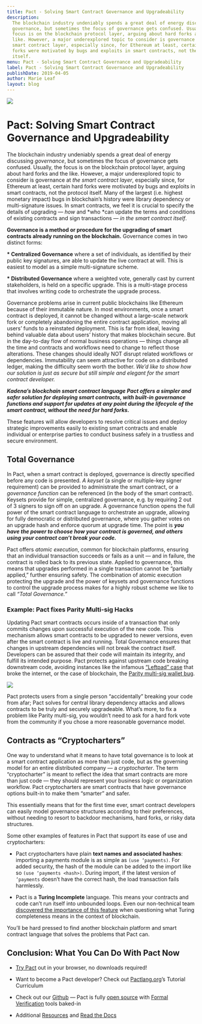 ```yaml
---
title: Pact - Solving Smart Contract Governance and Upgradeability
description:
  The blockchain industry undeniably spends a great deal of energy discussing
  governance, but sometimes the focus of governance gets confused. Usually, the
  focus is on the blockchain protocol layer, arguing about hard forks and the
  like. However, a major underexplored topic to consider is governance at the
  smart contract layer, especially since, for Ethereum at least, certain hard
  forks were motivated by bugs and exploits in smart contracts, not the protocol
  itself.
menu: Pact - Solving Smart Contract Governance and Upgradeability
label: Pact - Solving Smart Contract Governance and Upgradeability
publishDate: 2019-04-05
author: Marie Leaf
layout: blog
---
```


![](/assets/blog/1_NOwRG03NfMqyaqGrmdPfKg.webp)

# Pact: Solving Smart Contract Governance and Upgradeability

The blockchain industry undeniably spends a great deal of energy discussing
_governance_, but sometimes the focus of governance gets confused. Usually, the
focus is on the blockchain protocol layer, arguing about hard forks and the
like. However, a major underexplored topic to consider is governance at _the
smart contract layer_, especially since, for Ethereum at least, certain hard
forks were motivated by bugs and exploits in smart contracts, not the protocol
itself. Many of the largest (i.e. highest monetary impact) bugs in blockchain’s
history were library dependency or multi-signature issues. In smart contracts,
we feel it is crucial to specify the details of upgrading — _how_ and *who *can
update the terms and conditions of existing contracts and sign transactions —
_in the smart contract itself_.

**Governance is a method or procedure for the upgrading of smart contracts
already running on the blockchain.** Governance comes in two distinct forms:

**\* Centralized Governance** where a set of individuals, as identified by their
public key signatures, are able to update the live contract at will. This is
easiest to model as a simple multi-signature scheme.

**\* Distributed Governance** where a weighted vote, generally cast by current
stakeholders, is held on a specific upgrade. This is a multi-stage process that
involves writing code to orchestrate the upgrade process.

Governance problems arise in current public blockchains like Ethereum because of
their immutable nature. In most environments, once a smart contract is deployed,
it cannot be changed without a large-scale network fork or completely abandoning
the entire contract application, moving all users’ funds to a reinstated
deployment. This is far from ideal, leaving behind valuable data about users’
history that makes blockchain secure. But in the day-to-day flow of normal
business operations — things change all the time and contracts and workflows
need to change to reflect those alterations. These changes should ideally NOT
disrupt related workflows or dependencies. Immutability can seem attractive for
code on a distributed ledger, making the difficulty seem worth the bother. _We’d
like to show how our solution is just as secure but still simple and elegant for
the smart contract developer._

**_Kadena’s blockchain smart contract language Pact offers a simpler and safer
solution for deploying smart contracts, with built-in governance functions and
support for updates at any point during the lifecycle of the smart contract,
without the need for hard forks._**

These features will allow developers to resolve critical issues and deploy
strategic improvements easily to existing smart contracts and enable individual
or enterprise parties to conduct business safely in a trustless and secure
environment.

## Total Governance

In Pact, when a smart contract is deployed, governance is directly specified
before any code is presented. _A keyset_ (a single or multiple-key signer
requirement) can be provided to administrate the smart contract, or a
_governance function_ can be referenced (in the body of the smart contract).
Keysets provide for simple, centralized governance, e.g. by requiring 2 out of 3
signers to sign off on an upgrade. A governance function opens the full power of
the smart contract language to orchestrate an upgrade, allowing for fully
democratic or distributed governance, where you gather votes on an upgrade hash
and enforce quorum at upgrade time. The point is **_you have the power to choose
how your contract is governed, and others using your contract can’t break your
code._**

Pact offers _atomic execution_, common for blockchain platforms, ensuring that
an individual transaction succeeds or fails as a unit — and in failure, the
contract is rolled back to its previous state. Applied to governance, this means
that upgrades performed in a single transaction cannot be “partially applied,”
further ensuring safety. The combination of atomic execution protecting the
upgrade and the power of keysets and governance functions to control the upgrade
process makes for a highly robust scheme we like to call _“Total Governance.”_

### Example: Pact fixes Parity Multi-sig Hacks

Updating Pact smart contracts occurs inside of a transaction that only commits
changes upon successful execution of the new code. This mechanism allows smart
contracts to be upgraded to newer versions, even after the smart contract is
live and running. Total Governance ensures that changes in upstream dependencies
will not break the contract itself. Developers can be assured that their code
will maintain its integrity, and fulfill its intended purpose. Pact protects
against upstream code breaking downstream code, avoiding instances like the
infamous [“Leftpad” case](../2018/pact-2-4-is-out-2018-06-04) that broke the
internet, or the case of blockchain, the
[Parity multi-sig wallet bug](https://www.ccn.com/i-accidentally-killed-it-parity-wallet-bug-locks-150-million-in-ether/).

![](/assets/blog/0_NwHvTACo-YPamdsJ.png)

Pact protects users from a single person “accidentally” breaking your code from
afar; Pact solves for central library dependency attacks and allows contracts to
be truly and securely upgradeable. What’s more, to fix a problem like Parity
multi-sig, you wouldn’t need to ask for a hard fork vote from the community if
you chose a more reasonable governance model.

## Contracts as “Cryptocharters”

One way to understand what it means to have total governance is to look at a
smart contract application as more than just code, but as the governing model
for an entire distributed company — a _cryptocharter_. The term “cryptocharter”
is meant to reflect the idea that smart contracts are more than just code — they
should represent your business logic or organization workflow. Pact
cryptocharters are smart contracts that have governance options built-in to make
them “smarter” and safer.

This essentially means that for the first time ever, smart contract developers
can easily model governance structures according to their preferences, without
needing to resort to backdoor mechanisms, hard forks, or risky data structures.

Some other examples of features in Pact that support its ease of use and
cryptocharters:

- Pact cryptocharters have plain **text names and associated hashes**: importing
  a payments module is as simple as `(use ‘payments)`. For added security, the
  hash of the module can be added to the import like so
  `(use ‘payments <hash>)`. During import, if the latest version of `’payments`
  doesn’t have the correct hash, the load transaction fails harmlessly.

- Pact is a **Turing Incomplete** language. This means your contracts and code
  can’t run itself into unbounded loops. Even our non-technical team
  [discovered the importance of this feature](./turing-completeness-and-smart-contract-security-2019-02-11)
  when questioning what Turing completeness means in the context of blockchain.

You’ll be hard pressed to find another blockchain platform and smart contract
language that solves the problems that Pact can.

## Conclusion: What You Can Do With Pact Now

- [Try Pact](http://pact.kadena.io) out in your browser, no downloads required!

- Want to become a Pact developer? Check out
  [Pactlang.org](https://pactlang.org/)’s Tutorial Curriculum

- Check out our [Github](https://github.com/kadena-io/pact) — Pact is fully
  [open source](../2018/why-we-open-sourced-our-blockchains-smart-contract-language-2018-05-04)
  with
  [Formal Verification](../2018/pact-formal-verification-for-blockchain-smart-contracts-done-right-2018-05-11)
  tools baked-in

- Additional [Resources](https://kadena.io/resources/) and
  [Read the Docs](https://pact-language.readthedocs.io/en/latest/)

